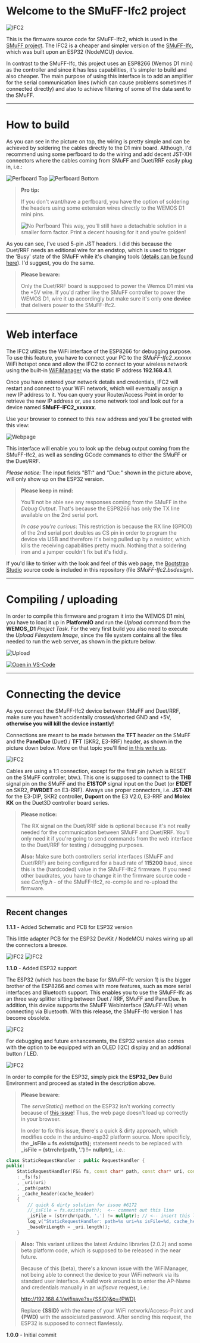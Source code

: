 
# Welcome to the SMuFF-Ifc2 project

![IFC2](images/IFC2.png)

This is the firmware source code for SMuFF-Ifc2, which is used in the [SMuFF project](https://github.com/technik-gegg/SMuFF-1.1).
The IFC2 is a cheaper and simpler version of the [SMuFF-Ifc](https://github.com/technik-gegg/SMuFF-Ifc), which was built upon an ESP32 (NodeMCU) device.

In contrast to the SMuFF-Ifc, this project uses an ESP8266 (Wemos D1 mini) as the controller and since it has less capabilities, it's simpler to build and also cheaper.
The main purpose of using this interface is to add an amplifier for the serial communication lines (which can cause problems sometimes if connected directly) and also to achieve filtering of some of the data sent to the SMuFF.

---

# How to build

As you can see in the picture on top, the wiring is pretty simple and can be achieved by soldering the cables directly to the D1 mini board. Although, I'd recommend using some perfboard to do the wiring and add decent JST-XH connectors where the cables coming from SMuFF and Duet/RRF easily plug in, i.e.:

![Perfboard Top](images/perfboard_top.jpg)
![Perfboard Bottom](images/perfboard_back.jpg)

>**Pro tip:**
>
>If you don't want/have a perfboard, you have the option of soldering the headers using some extension wires directly to the WEMOS D1 mini pins.
>
>![No Perfboard](images/No-Perfboard.jpg)
This way, you'll still have a detachable solution in a smaller form factor. Print a decent housing for it and you're golden!

As you can see, I've used 5-pin JST headers. I did this because the Duet/RRF needs an editional wire for an endstop, which is used to trigger the 'Busy' state of the SMuFF while it's changing tools ([details can be found here](https://sites.google.com/view/the-smuff/how-to/tutorials/configure-the-duet3d?authuser=0)). I'd suggest, you do the same.

>**Please beware:**
>
>Only the Duet/RRF board is supposed to power the Wemos D1 mini via the +5V wire. If you'd rather like the SMuFF controller to power the WEMOS D1, wire it up accordingly but make sure it's only **one device** that delivers power to the SMuFF-Ifc2.

---

# Web interface

The IFC2 utilizes the WiFi interface of the ESP8266 for debugging purpose.
To use this feature, you have to connect your PC to the *SMuFF-Ifc2_xxxxxx* WiFi hotspot once and allow the IFC2 to connect to your wireless network using the built-in [WiFiManager](https://github.com/tzapu/WiFiManager) via the static IP address **192.168.4.1**.

Once you have entered your network details and credentials, IFC2 will restart and connect to your WiFi network, which will eventually assign a new IP address to it. You can query your Router/Access Point in order to retrieve the new IP address or, use some network tool and look out for a device named **SMuFF-IFC2_xxxxxx**.

Use your browser to connect to this new address and you'll be greeted with this view:

![Webpage](images/IFC2-Webpage.jpg)

This interface will enable you to look up the debug output coming from the SMuFF-Ifc2, as well as sending GCode commands to either the SMuFF or the Duet/RRF.

*Please notice:* The input fields "BT:" and "Due:" shown in the picture above, will only show up on the ESP32 version.

>**Please keep in mind:**
>
>You'll not be able see any responses coming from the SMuFF in the *Debug Output*. That's because the ESP8266 has only the TX line available on the 2nd serial port.
>
>*In case you're curious*: This restriction is because the RX line (GPIO0) of the 2nd serial port doubles as CS pin in order to program the device via USB and therefore it's being pulled up by a resistor, which kills the receiving capabilities pretty much.
Nothing that a soldering iron and a jumper couldn't fix but it's fiddly.

If you'd like to tinker with the look and feel of this web page, the [Bootstrap Studio](https://bootstrapstudio.io/) source code is included in this repository (file *SMuFF-Ifc2.bsdesign*).

---

# Compiling / uploading

In order to compile this firmware and program it into the WEMOS D1 mini, you have to load it up in **PlatformIO** and run the *Upload* command from the **WEMOS_D1** *Project Task*.
For the very first build you also need to execute the *Upload Filesystem Image*, since the file system contains all the files needed to run the web server, as shown in the picture below.

![Upload](images/Upload.jpg)

[![Open in VS-Code](https://open.vscode.dev/badges/open-in-vscode.svg)](https://open.vscode.dev/technik-gegg/SMuFF-Ifc2/master)

---

# Connecting the device

As you connect the SMuFF-Ifc2 device between SMuFF and Duet/RRF, make sure you haven't accidentally crossed/shorted GND and +5V, **otherwise you will kill the device instantly!**

Connections are meant to be made between the **TFT** header on the SMuFF and the **PanelDue** (Duet) / **TFT** (SKR2, E3-RRF) header, as shown in the picture down below. More on that topic you'll find [in this write up](https://sites.google.com/view/the-smuff/how-to/tutorials/configure-the-duet3d?authuser=0).

![IFC2](images/Housing.jpg)

Cables are using a 1:1 connection, except for the first pin (which is RESET on the SMuFF controller, btw.). This one is supposed to connect to the **THB** signal pin on the SMuFF and the **E1STOP** signal input on the Duet (or **E1DET** on SKR2, **PWRDET** on E3-RRF).
Always use proper connectors, i.e. **JST-XH** for the E3-DIP, SKR2 controller, **Dupont** on the E3 V2.0, E3-RRF and **Molex KK** on the Duet3D controller board series.

>**Please notice:**
>
>The RX signal on the Duet/RRF side is optional because it's not really needed for the communication between SMuFF and Duet/RRF. You'll only need it if you're going to send commands from the web interface to the Duet/RRF for testing / debugging purposes.
>
>**Also:**
>Make sure both controllers serial interfaces (SMuFF and Duet/RRF) are being configured for a baud rate of **115200** baud, since this is the (hardcoded) value in the SMuFF-Ifc2 firmware.
If you need other baudrates, you have to change it in the firmware source code - see *Config.h* - of the SMuFF-Ifc2,  re-compile and re-upload the firmware.

---

## Recent changes

**1.1.1** - Added Schematic and PCB for ESP32 version

This little adapter PCB for the ESP32 DevKit / NodeMCU makes wiring up all the connectors a breeze.

![IFC2](images/ESP32-PCB.png)
![IFC2](images/ESP32-PCB-Back.png)

**1.1.0** - Added ESP32 support

The ESP32 (which has been the base for SMuFF-Ifc version 1) is the bigger brother of the ESP8266 and comes with more features, such as more serial interfaces and Bluetooth support. This enables you to use the SMuFF-Ifc as an three way splitter sitting between Duet / RRF, SMuFF and PanelDue. In addition, this device supports the SMuFF WebInterface (SMuFF-WI) when connecting via Bluetooth.
With this release, the SMuFF-Ifc version 1 has become obsolete.

![IFC2](images/IFC2-ESP32.png)

For debugging and future enhancements, the ESP32 version also comes with the option to be equipped with an OLED (I2C) display and an addtional button / LED.

![IFC2](images/IFC2-ESP32-Opt.png)

In order to compile for the ESP32, simply pick the **ESP32_Dev** Build Environment and proceed as stated in the description above.

>**Please beware**:
>
>The *serveStatic()* method on the ESP32 isn't working correctly because of [this issue](https://github.com/espressif/arduino-esp32/issues/6172)!
Thus, the web page doesn't load up correctly in your browser.
>
>In order to fix this issue, there's a quick & dirty approach, which  modifies code in the arduino-esp32 platform source. More specificly, the **_isFile = fs.exists(path);** statement needs to be replaced with **_isFile = (strrchr(path, '.') != nullptr);**, i.e.:

```CPP
class StaticRequestHandler : public RequestHandler {
public:
    StaticRequestHandler(FS& fs, const char* path, const char* uri, const char* cache_header)
    : _fs(fs)
    , _uri(uri)
    , _path(path)
    , _cache_header(cache_header)
    {
        // quick & dirty solution for issue #6172
        //_isFile = fs.exists(path);  <-- comment out this line
        _isFile = (strrchr(path, '.') != nullptr); // <-- insert this line
        log_v("StaticRequestHandler: path=%s uri=%s isFile=%d, cache_header=%s\r\n", path, uri, _isFile, cache_header ? cache_header : ""); // issue 5506 - cache_header can be nullptr
        _baseUriLength = _uri.length();
    }
```

>**Also:** This variant utilizes the latest Arduino libraries (2.0.2) and some beta platform code, which is supposed to be released in the near future.
>
>Because of this (beta), there's a known issue with the WiFiManager, not being able to connect the device to your WiFi network via its standard user interface. A valid work around is to enter the AP-Name and credentials manually in an *wifisave* request, i.e.:
>
>http://192.168.4.1/wifisave?s={SSID}&p={PWD}
>
>Replace **{SSID}** with the name of your WiFi network/Access-Point and **{PWD}** with the assoiciated password. After sending this request, the ESP32 is supposed to connect flawlessly.

**1.0.0** - Initial commit
